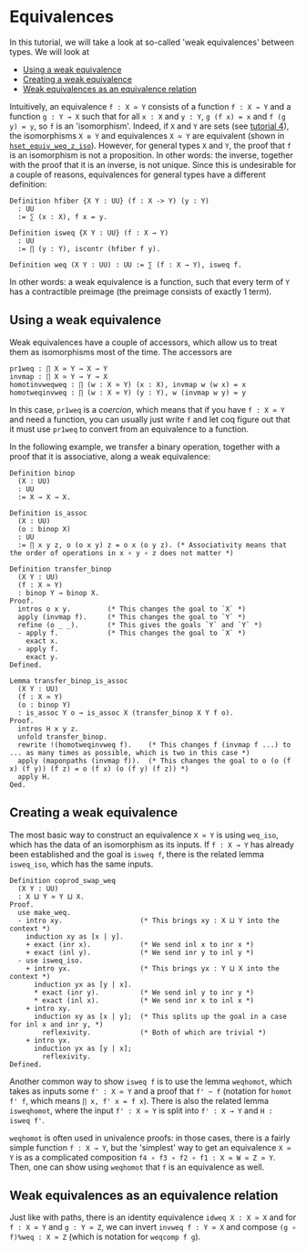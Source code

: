 # Equivalences

In this tutorial, we will take a look at so-called 'weak equivalences' between types. We will look at

- [Using a weak equivalence](#using-a-weak-equivalence)
- [Creating a weak equivalence](#creating-a-weak-equivalence)
- [Weak equivalences as an equivalence relation](#weak-equivalences-as-an-equivalence-relation)


Intuitively, an equivalence `f : X ≃ Y` consists of a function `f : X → Y` and a function `g : Y → X` such that for all `x : X` and `y : Y`, `g (f x) = x` and `f (g y) = y`, so `f` is an 'isomorphism'. Indeed, if `X` and `Y` are sets (see [tutorial 4](./t04-htypes.md)), the isomorphisms `X ≅ Y` and equivalences `X ≃ Y` are equivalent (shown in [`hset_equiv_weq_z_iso`](../../../UniMath/CategoryTheory/Categories/HSET/MonoEpiIso.v)). However, for general types `X` and `Y`, the proof that `f` is an isomorphism is not a proposition. In other words: the inverse, together with the proof that it is an inverse, is not unique. Since this is undesirable for a couple of reasons, equivalences for general types have a different definition:
```coq
Definition hfiber {X Y : UU} (f : X -> Y) (y : Y)
  : UU
  := ∑ (x : X), f x = y.

Definition isweq {X Y : UU} (f : X → Y)
  : UU
  := ∏ (y : Y), iscontr (hfiber f y).

Definition weq (X Y : UU) : UU := ∑ (f : X → Y), isweq f.
```
In other words: a weak equivalence is a function, such that every term of `Y` has a contractible preimage (the preimage consists of exactly 1 term).

## Using a weak equivalence

Weak equivalences have a couple of accessors, which allow us to treat them as isomorphisms most of the time. The accessors are
```coq
pr1weq : ∏ X ≃ Y → X → Y
invmap : ∏ X ≃ Y → Y → X
homotinvweqweq : ∏ (w : X ≃ Y) (x : X), invmap w (w x) = x
homotweqinvweq : ∏ (w : X ≃ Y) (y : Y), w (invmap w y) = y
```
In this case, `pr1weq` is a *coercion*, which means that if you have `f : X ≃ Y` and need a function, you can usually just write `f` and let coq figure out that it must use `pr1weq` to convert from an equivalence to a function.

In the following example, we transfer a binary operation, together with a proof that it is associative, along a weak equivalence:
```coq
Definition binop
  (X : UU)
  : UU
  := X → X → X.

Definition is_assoc
  (X : UU)
  (o : binop X)
  : UU
  := ∏ x y z, o (o x y) z = o x (o y z). (* Associativity means that the order of operations in x ∘ y ∘ z does not matter *)

Definition transfer_binop
  (X Y : UU)
  (f : X ≃ Y)
  : binop Y → binop X.
Proof.
  intros o x y.         (* This changes the goal to `X` *)
  apply (invmap f).     (* This changes the goal to `Y` *)
  refine (o _ _).       (* This gives the goals `Y` and `Y` *)
  - apply f.            (* This changes the goal to `X` *)
    exact x.
  - apply f.
    exact y.
Defined.

Lemma transfer_binop_is_assoc
  (X Y : UU)
  (f : X ≃ Y)
  (o : binop Y)
  : is_assoc Y o → is_assoc X (transfer_binop X Y f o).
Proof.
  intros H x y z.
  unfold transfer_binop.
  rewrite !(homotweqinvweq f).    (* This changes f (invmap f ...) to ... as many times as possible, which is two in this case *)
  apply (maponpaths (invmap f)).  (* This changes the goal to o (o (f x) (f y)) (f z) = o (f x) (o (f y) (f z)) *)
  apply H.
Qed.
```

## Creating a weak equivalence
The most basic way to construct an equivalence `X ≃ Y` is using `weq_iso`, which has the data of an isomorphism as its inputs. If `f : X → Y` has already been established and the goal is `isweq f`, there is the related lemma `isweq_iso`, which has the same inputs.
```coq
Definition coprod_swap_weq
  (X Y : UU)
  : X ⨿ Y ≃ Y ⨿ X.
Proof.
  use make_weq.
  - intro xy.                   (* This brings xy : X ⨿ Y into the context *)
    induction xy as [x | y].
    + exact (inr x).            (* We send inl x to inr x *)
    + exact (inl y).            (* We send inr y to inl y *)
  - use isweq_iso.
    + intro yx.                 (* This brings yx : Y ⨿ X into the context *)
      induction yx as [y | x].
      * exact (inr y).          (* We send inl y to inr y *)
      * exact (inl x).          (* We send inr x to inl x *)
    + intro xy.
      induction xy as [x | y];  (* This splits up the goal in a case for inl x and inr y, *)
        reflexivity.            (* Both of which are trivial *)
    + intro yx.
      induction yx as [y | x];
        reflexivity.
Defined.
```

Another common way to show `isweq f` is to use the lemma `weqhomot`, which takes as inputs some `f' : X ≃ Y`  and a proof that `f' ~ f` (notation for `homot f' f`, which means `∏ x, f' x = f x`). There is also the related lemma `isweqhomot`, where the input `f' : X ≃ Y` is split into `f' : X → Y` and `H : isweq f'`.

`weqhomot` is often used in univalence proofs: in those cases, there is a fairly simple function `f : X → Y`, but the 'simplest' way to get an equivalence `X ≃ Y` is as a complicated composition `f4 ∘ f3 ∘ f2 ∘ f1 : X ≃ W ≃ Z ≃ Y`. Then, one can show using `weqhomot` that `f` is an equivalence as well.

## Weak equivalences as an equivalence relation
Just like with paths, there is an identity equivalence `idweq X : X ≃ X` and for `f : X ≃ Y` and `g : Y ≃ Z`, we can invert `invweq f : Y ≃ X` and compose `(g ∘ f)%weq : X ≃ Z` (which is notation for `weqcomp f g`).
